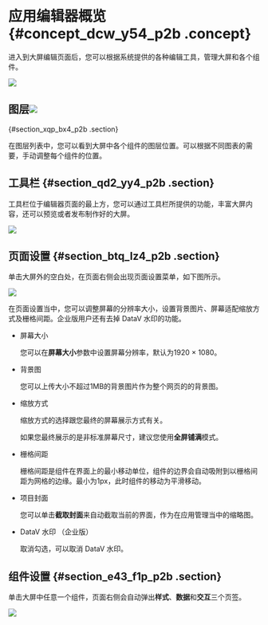 # 应用编辑器概览 {#concept_dcw_y54_p2b .concept}

进入到大屏编辑页面后，您可以根据系统提供的各种编辑工具，管理大屏和各个组件。

![](http://static-aliyun-doc.oss-cn-hangzhou.aliyuncs.com/assets/img/16529/15344995917747_zh-CN.png)

## 图层![](http://static-aliyun-doc.oss-cn-hangzhou.aliyuncs.com/assets/img/16529/15344995917748_zh-CN.png)

 {#section_xqp_bx4_p2b .section}

在图层列表中，您可以看到大屏中各个组件的图层位置。可以根据不同图表的需要，手动调整每个组件的位置。

## 工具栏 {#section_qd2_yy4_p2b .section}

工具栏位于编辑器页面的最上方，您可以通过工具栏所提供的功能，丰富大屏内容，还可以预览或者发布制作好的大屏。

![](http://static-aliyun-doc.oss-cn-hangzhou.aliyuncs.com/assets/img/16529/15344995917749_zh-CN.png)

## 页面设置 {#section_btq_lz4_p2b .section}

单击大屏外的空白处，在页面右侧会出现页面设置菜单，如下图所示。

![](http://static-aliyun-doc.oss-cn-hangzhou.aliyuncs.com/assets/img/16529/15344995917750_zh-CN.png)

在页面设置当中，您可以调整屏幕的分辨率大小，设置背景图片、屏幕适配缩放方式及栅格间距。企业版用户还有去掉 DataV 水印的功能。

-   屏幕大小

    您可以在**屏幕大小**参数中设置屏幕分辨率，默认为1920 × 1080。

-   背景图

    您可以上传大小不超过1MB的背景图片作为整个网页的的背景图。

-   缩放方式

    缩放方式的选择跟您最终的屏幕展示方式有关。

    如果您最终展示的是非标准屏幕尺寸，建议您使用**全屏铺满**模式。

-   栅格间距

    栅格间距是组件在界面上的最小移动单位，组件的边界会自动吸附到以栅格间距为网格的边缘。最小为1px，此时组件的移动为平滑移动。

-   项目封面

    您可以单击**截取封面**来自动截取当前的界面，作为在应用管理当中的缩略图。

-   DataV 水印 （企业版）

    取消勾选，可以取消 DataV 水印。


## 组件设置 {#section_e43_f1p_p2b .section}

单击大屏中任意一个组件，页面右侧会自动弹出**样式**、**数据**和**交互**三个页签。

![](http://static-aliyun-doc.oss-cn-hangzhou.aliyuncs.com/assets/img/16529/15344995917751_zh-CN.png)

